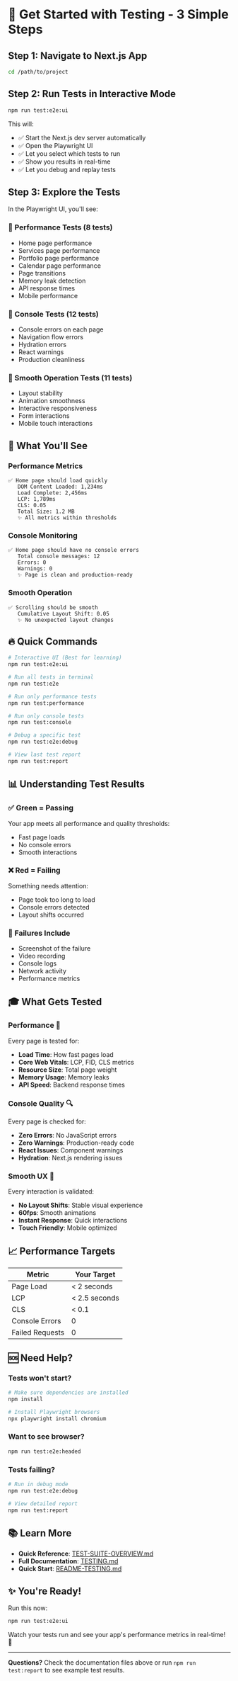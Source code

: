 # 🚀 Get Started with Testing - 3 Simple Steps

## Step 1: Navigate to Next.js App

```bash
cd /path/to/project
```

## Step 2: Run Tests in Interactive Mode

```bash
npm run test:e2e:ui
```

This will:
- ✅ Start the Next.js dev server automatically
- ✅ Open the Playwright UI
- ✅ Let you select which tests to run
- ✅ Show you results in real-time
- ✅ Let you debug and replay tests

## Step 3: Explore the Tests

In the Playwright UI, you'll see:

### 📁 Performance Tests (8 tests)
- Home page performance
- Services page performance
- Portfolio page performance
- Calendar page performance
- Page transitions
- Memory leak detection
- API response times
- Mobile performance

### 📁 Console Tests (12 tests)
- Console errors on each page
- Navigation flow errors
- Hydration errors
- React warnings
- Production cleanliness

### 📁 Smooth Operation Tests (11 tests)
- Layout stability
- Animation smoothness
- Interactive responsiveness
- Form interactions
- Mobile touch interactions

## 🎯 What You'll See

### Performance Metrics
```
✅ Home page should load quickly
   DOM Content Loaded: 1,234ms
   Load Complete: 2,456ms
   LCP: 1,789ms
   CLS: 0.05
   Total Size: 1.2 MB
   ✨ All metrics within thresholds
```

### Console Monitoring
```
✅ Home page should have no console errors
   Total console messages: 12
   Errors: 0
   Warnings: 0
   ✨ Page is clean and production-ready
```

### Smooth Operation
```
✅ Scrolling should be smooth
   Cumulative Layout Shift: 0.05
   ✨ No unexpected layout changes
```

## 🔥 Quick Commands

```bash
# Interactive UI (Best for learning)
npm run test:e2e:ui

# Run all tests in terminal
npm run test:e2e

# Run only performance tests
npm run test:performance

# Run only console tests
npm run test:console

# Debug a specific test
npm run test:e2e:debug

# View last test report
npm run test:report
```

## 📊 Understanding Test Results

### ✅ Green = Passing
Your app meets all performance and quality thresholds:
- Fast page loads
- No console errors
- Smooth interactions

### ❌ Red = Failing
Something needs attention:
- Page took too long to load
- Console errors detected
- Layout shifts occurred

### 📸 Failures Include
- Screenshot of the failure
- Video recording
- Console logs
- Network activity
- Performance metrics

## 🎓 What Gets Tested

### Performance 🚀
Every page is tested for:
- **Load Time**: How fast pages load
- **Core Web Vitals**: LCP, FID, CLS metrics
- **Resource Size**: Total page weight
- **Memory Usage**: Memory leaks
- **API Speed**: Backend response times

### Console Quality 🔍
Every page is checked for:
- **Zero Errors**: No JavaScript errors
- **Zero Warnings**: Production-ready code
- **React Issues**: Component warnings
- **Hydration**: Next.js rendering issues

### Smooth UX 🎨
Every interaction is validated:
- **No Layout Shifts**: Stable visual experience
- **60fps**: Smooth animations
- **Instant Response**: Quick interactions
- **Touch Friendly**: Mobile optimized

## 📈 Performance Targets

| Metric | Your Target |
|--------|-------------|
| Page Load | < 2 seconds |
| LCP | < 2.5 seconds |
| CLS | < 0.1 |
| Console Errors | 0 |
| Failed Requests | 0 |

## 🆘 Need Help?

### Tests won't start?
```bash
# Make sure dependencies are installed
npm install

# Install Playwright browsers
npx playwright install chromium
```

### Want to see browser?
```bash
npm run test:e2e:headed
```

### Tests failing?
```bash
# Run in debug mode
npm run test:e2e:debug

# View detailed report
npm run test:report
```

## 📚 Learn More

- **Quick Reference**: [TEST-SUITE-OVERVIEW.md](./TEST-SUITE-OVERVIEW.md)
- **Full Documentation**: [TESTING.md](./TESTING.md)
- **Quick Start**: [README-TESTING.md](./README-TESTING.md)

## ✨ You're Ready!

Run this now:
```bash
npm run test:e2e:ui
```

Watch your tests run and see your app's performance metrics in real-time! 🎉

---

**Questions?** Check the documentation files above or run `npm run test:report` to see example test results.

